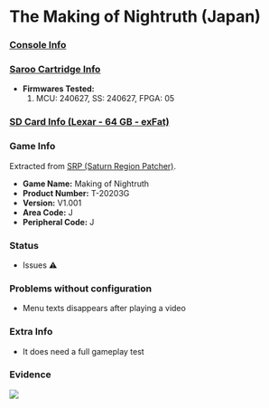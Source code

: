 # The Making of Nightruth (Japan)

### [Console Info](../../../../../Info/Consoles/VA13/README.md)

### [Saroo Cartridge Info](../../../../../Info/Cartridges/RetroGameParadiseStore/1.32F/README.md)

- <b>Firmwares Tested:</b>
  1. MCU: 240627, SS: 240627, FPGA: 05

### [SD Card Info (Lexar - 64 GB - exFat)](../../../../../Info/SdCards/Lexar/64GB/exfat/README.md)

### Game Info

Extracted from [SRP (Saturn Region Patcher)](https://segaxtreme.net/resources/saturn-region-patcher.81/download).

- <b>Game Name:</b> Making of Nightruth
- <b>Product Number:</b> T-20203G
- <b>Version:</b> V1.001
- <b>Area Code:</b> J
- <b>Peripheral Code:</b> J

### Status

- Issues :warning:

### Problems without configuration

- Menu texts disappears after playing a video

### Extra Info

- It does need a full gameplay test

### Evidence

[![](https://img.youtube.com/vi/JmI4uZ87y_A/0.jpg)](https://www.youtube.com/watch?v=JmI4uZ87y_A)
